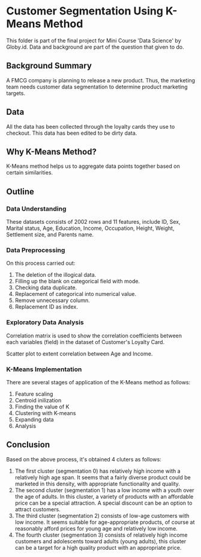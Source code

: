 # Customer Segmentation Using K-Means Method
This folder is part of the final project for Mini Course 'Data Science' by Globy.id. Data and background are part of the question that given to do.

## Background Summary
A FMCG company is planning to release a new product. Thus, the marketing team needs customer data segmentation to determine product marketing targets. 

## Data
All the data has been collected through the loyalty cards they use to checkout. This data has been edited to be dirty data.

## Why K-Means Method?
K-Means method helps us to aggregate data points together based on certain similarities.

## Outline 

### Data Understanding
These datasets consists of 2002 rows and 11 features, include ID, Sex, Marital status, Age, Education, Income, Occupation, Height, Weight, Settlement size, and Parents name.

### Data Preprocessing
On this process carried out:
1. The deletion of the illogical data.
2. Filling up the blank on categorical field with mode.
3. Checking data duplicate.
4. Replacement of categorical into numerical value.
5. Remove unnecessary column.
6. Replacement ID as index.

### Exploratory Data Analysis
Correlation matrix is used to show the correlation coefficients between each variables (field) in the dataset of Customer's Loyalty Card.

Scatter plot to extent correlation between Age and Income.

### K-Means Implementation
There are several stages of application of the K-Means method as follows:
1. Feature scaling
2. Centroid inilization
3. Finding the value of K
4. Clustering with K-means
5. Expanding data
6. Analysis

## Conclusion
Based on the above process, it's obtained 4 cluters as follows:
1. The first cluster (segmentation 0) has relatively high income with a relatively high age span. It seems that a fairly diverse product could be marketed in this density, with appropriate functionality and quality.
2. The second cluster (segmentation 1) has a low income with a youth over the age of adults. In this cluster, a variety of products with an affordable price can be a special attraction. A special discount can be an option to attract customers.
3. The third cluster (segmentation 2) consists of low-age customers with low income. It seems suitable for age-appropriate products, of course at reasonably afford prices for young age and relatively low income.
4. The fourth cluster (segmentation 3) consists of relatively high income customers and adolescents toward adults (young adults), this cluster can be a target for a high quality product with an appropriate price.

